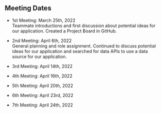 ## Meeting Dates
 - 1st Meeting: March 25th, 2022\
    Teammate introductions and first discussion about potential ideas for our application. Created a Project Board in GitHub.

 - 2nd Meeting: April 6th, 2022\
    General planning and role assignment. Continued to discuss potential ideas for our application and searched for data APIs to use a data source for our application.

 - 3rd Meeting: April 14th, 2022

 - 4th Meeting: April 16th, 2022

 - 5th Meeting: April 20th, 2022

 - 6th Meeting: April 23rd, 2022

 - 7th Meeting: April 24th, 2022

